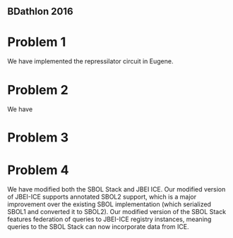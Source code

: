 
BDathlon 2016
-------------

Problem 1
=========

We have implemented the repressilator circuit in Eugene.


Problem 2
=========

We have


Problem 3
=========


Problem 4
=========

We have modified both the SBOL Stack and JBEI ICE.  Our modified version
of JBEI-ICE supports annotated SBOL2 support, which is a major improvement
over the existing SBOL implementation (which serialized SBOL1 and converted
it to SBOL2).  Our modified version of the SBOL Stack features federation of
queries to JBEI-ICE registry instances, meaning queries to the SBOL Stack can
now incorporate data from ICE.







